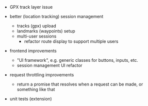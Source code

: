 - GPX track layer issue

- better (location tracking) session management
  - tracks (gpx) upload
  - landmarks (waypoints) setup
  - multi-user sessions
    - refactor route display to support multiple users

- frontend improvements
  - "UI framework", e.g. generic classes for buttons, inputs, etc.
  - session management UI refactor

- request throttling improvements
  - return a promise that resolves when a request can be made, or something like that

- unit tests (extension)
